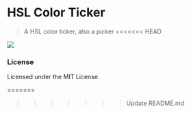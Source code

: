 # HSL Color Ticker
> A HSL color ticker, also a picker
<<<<<<< HEAD

<img src="https://media.giphy.com/media/l1J3UMvNyZNRBupFK/giphy.gif" />

### License
Licensed under the MIT License.

=======
>>>>>>> Update README.md
